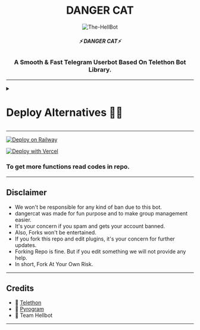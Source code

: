 <h1 align="center">
  <b> DANGER CAT </b>
</h1>

<p align="center">
  <img src="https://te.legra.ph/file/fd0c3c2201447746fd1d0.jpg" alt="The-HellBot">
</p>

<h6 align="center">
  <b>⚡ DANGER CAT⚡</b>
</h6>

<h3 align="center">
  <b>A Smooth & Fast Telegram Userbot Based On Telethon Bot Library.</b>
</h3>

-----

<details><summary><h1><b>Deploy Alternatives 🥷🏻</h1></b></summary>

  - 
    [![Deploy to Koyeb](https://www.koyeb.com/static/images/deploy/button.svg)](https://app.koyeb.com/deploy?type=git&repository=github.com/dangerbots/Userbotnew-T&branch=master&name=hellbot-koyeb&run_command=bash+runkoyeb&env[APP_ID]&env[API_HASH]&env[BOT_TOKEN]&env[HELLBOT_SESSION]&env[DATABASE_URL])



</details>

-----

[![Deploy on Railway](https://railway.app/button.svg)](https://railway.app/template/nU3i9Q)



[![Deploy with Vercel](https://vercel.com/button)](https://vercel.com/new/clone?repository-url=https%3A%2F%2Fgithub.com%2Fdangerbots%2FUserbotnew&env=APP_ID,API_HASH,BOT_TOKEN,BOT_LIBRARY,DATABASE_URL,HELLBOT_SESSION,HANDLER,SUDO_HANDLER)


### To get more functions read codes in repo.

------

## Disclaimer
- We won't be responsible for any kind of ban due to this bot.
- dangercat was made for fun purpose and to make group management easier.
- It's your concern if you spam and gets your account banned.
- Also, Forks won't be entertained.
- If you fork this repo and edit plugins, it's your concern for further updates.
- Forking Repo is fine. But if you edit something we will not provide any help.
- In short, Fork At Your Own Risk.

------
## Credits

- 💖 [Telethon](https://github.com/LonamiWebs/Telethon)
- 💖 [Pyrogram](https://github.com/Pyrogram/Pyrogram)
- 💖 Team Hellbot

------
